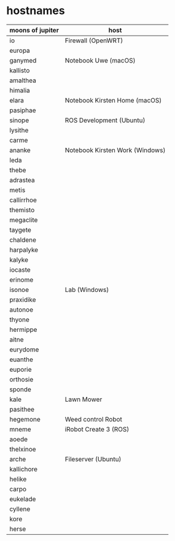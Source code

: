# hostnames

| moons of jupiter | host                            |
| ---------------- | ------------------------------- |
| io               | Firewall (OpenWRT)              |
| europa           |                                 |
| ganymed          | Notebook Uwe (macOS)            |
| kallisto         |                                 |
| amalthea         |                                 |
| himalia          |                                 |
| elara            | Notebook Kirsten Home (macOS)   |
| pasiphae         |                                 |
| sinope           | ROS Development (Ubuntu)        |
| lysithe          |                                 |
| carme            |                                 |
| ananke           | Notebook Kirsten Work (Windows) |
| leda             |                                 |
| thebe            |                                 |
| adrastea         |                                 |
| metis            |                                 |
| callirrhoe       |                                 |
| themisto         |                                 |
| megaclite        |                                 |
| taygete          |                                 |
| chaldene         |                                 |
| harpalyke        |                                 |
| kalyke           |                                 |
| iocaste          |                                 |
| erinome          |                                 |
| isonoe           | Lab (Windows)                   |
| praxidike        |                                 |
| autonoe          |                                 |
| thyone           |                                 |
| hermippe         |                                 |
| aitne            |                                 |
| eurydome         |                                 |
| euanthe          |                                 |
| euporie          |                                 |
| orthosie         |                                 |
| sponde           |                                 |
| kale             | Lawn Mower                      |
| pasithee         |                                 |
| hegemone         | Weed control Robot              |
| mneme            | iRobot Create 3 (ROS)           |
| aoede            |                                 |
| thelxinoe        |                                 |
| arche            | Fileserver (Ubuntu)             |
| kallichore       |                                 |
| helike           |                                 |
| carpo            |                                 |
| eukelade         |                                 |
| cyllene          |                                 |
| kore             |                                 |
| herse            |                                 |
